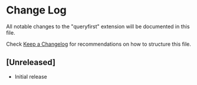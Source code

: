 # Change Log

All notable changes to the "queryfirst" extension will be documented in this file.

Check [Keep a Changelog](http://keepachangelog.com/) for recommendations on how to structure this file.

## [Unreleased]

- Initial release

